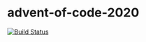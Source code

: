 # advent-of-code-2020

[![Build Status](https://travis-ci.com/dbubenheim/advent-of-code-2020.svg?branch=main)](https://travis-ci.com/dbubenheim/advent-of-code-2020)